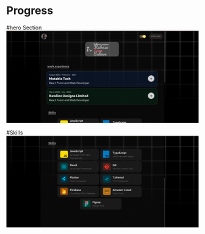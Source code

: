 <h1>Progress</h1>

#hero Section
<img src="https://github.com/KubasuIvanSakwa/kubasuivansakwaprofile/blob/master/Screenshot%20from%202024-11-21%2017-08-35.png" />

#Skills
<img src="https://github.com/KubasuIvanSakwa/kubasuivansakwaprofile/blob/master/Screenshot%20from%202024-11-21%2017-08-59.png" />



